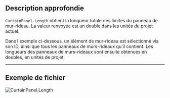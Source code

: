 ## Description approfondie
`CurtainPanel.Length` obtient la longueur totale des limites du panneau de mur-rideau. La valeur renvoyée est un double dans les unités du projet actuel.

Dans l'exemple ci-dessous, un élément de mur-rideau est sélectionné via son ID, ainsi que tous les panneaux de murs-rideaux qu'il contient. Les longueurs des panneaux de murs-rideaux sont ensuite obtenues en doubles, en unités de projet.
___
## Exemple de fichier

![CurtainPanel.Length](./Revit.Elements.CurtainPanel.Length_img.jpg)
